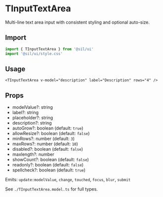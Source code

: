 # TInputTextArea

Multi-line text area input with consistent styling and optional auto-size.

## Import

```ts
import { TInputTextArea } from '@sil/ui'
import '@sil/ui/style.css'
```

## Usage

```vue
<TInputTextArea v-model="description" label="Description" rows="4" />
```

## Props

- modelValue?: string
- label?: string
- placeholder?: string
- description?: string
- autoGrow?: boolean (default: `true`)
- allowResize?: boolean (default: `false`)
- minRows?: number (default: `3`)
- maxRows?: number (default: `10`)
- disabled?: boolean (default: `false`)
- maxlength?: number
- showCount?: boolean (default: `false`)
- readonly?: boolean (default: `false`)
- spellcheck?: boolean (default: `true`)

Emits: `update:modelValue`, `change`, `touched`, `focus`, `blur`, `submit`

See `./TInputTextArea.model.ts` for full types.
